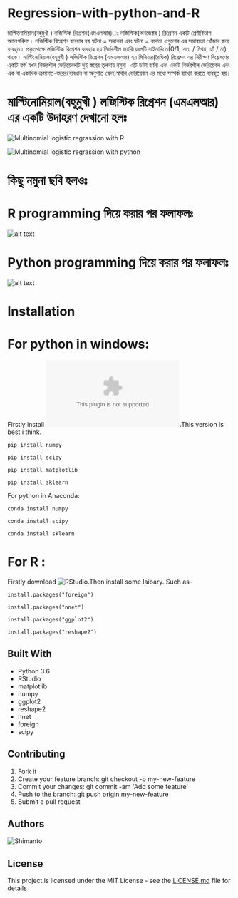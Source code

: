 # Regression-with-python-and-R
মাল্টিনোমিয়াল(বহুমুখী ) লজিস্টিক রিগ্রেশন(এমএলআর)ঃ 
লজিস্টিক(অবজেক্টর ) রিগ্রেশন একটি শ্রেণীবিভাগ অ্যালগরিদম।
লজিস্টিক রিগ্রেশন ব্যবহার হয় ঘটনা = সম্ভাবনা এবং ঘটনা = ব্যর্থতা এগুলোর এর সম্ভাব্যতা খোঁজার জন্য ব্যবহৃত। প্রকৃতপক্ষে লজিস্টিক রিগ্রেশন ব্যবহার হয় নির্ভরশীল ভ্যারিয়েবলটি বাইনারিতে(0/1, সত্য / মিথ্যা, হ্যাঁ / না) থাকে। মাল্টিনোমিয়াল(বহুমুখী ) লজিস্টিক রিগ্রেশন (এমএলআর) হয় লিনিয়ার(রৈখিক) রিগ্রেশন এর নিরীক্ষণ বিশ্লেষণের একটি ফর্ম যখন নির্ভরশীল ভেরিয়েবলটি দুই স্তরের তুলনায় নমুনা।এটি ডাটা বর্ণনা এবং একটি নির্ভরশীল ভেরিয়েবল এবং এক বা একাধিক ক্রমাগত-স্তরের(ব্যবধান বা অনুপাত স্কেল)স্বাধীন ভেরিয়েবল এর মধ্যে সম্পর্ক ব্যাখ্যা করতে ব্যবহৃত হয়।

# মাল্টিনোমিয়াল(বহুমুখী ) লজিস্টিক রিগ্রেশন (এমএলআর) এর একটি উদাহরণ দেখানো হলঃ
![Multinomial logistic regrassion with R](https://github.com/harunshimanto/Regression-with-python-and-R/blob/master/Multinomial%20Logistic%20Regression.R)

![Multinomial logistic regrassion with python ](https://github.com/harunshimanto/Regression-with-python-and-R/blob/master/multinomial%2Blogistic%2Bregression%2B.ipynb)


# কিছু নমুনা ছবি হলওঃ 
# R programming দিয়ে করার পর ফলাফলঃ 
![alt text](https://github.com/harunshimanto/Regression-with-python-and-R/blob/master/Multinomial%20logistic%20regression.png) 
# Python programming দিয়ে করার পর ফলাফলঃ 
![alt text](https://github.com/harunshimanto/Regression-with-python-and-R/blob/master/Multinomial%20logistic%20regression%20in%20python.png)

# Installation

# For python in windows:
Firstly install ![python 3.6 ](https://www.python.org/ftp/python/3.6.4/python-3.6.4.exe).This version is best i think.
```
pip install numpy

pip install scipy 

pip install matplotlib

pip install sklearn
```
For python in Anaconda:

``` 
conda install numpy

conda install scipy

conda install sklearn
```

# For R :
Firstly download ![RStudio](https://www.rstudio.com/products/rstudio/download/#download).Then install some laibary.
Such as-
```
install.packages("foreign")

install.packages("nnet")

install.packages("ggplot2")

install.packages("reshape2")
```
## Built With
* Python 3.6
* RStudio
* matplotlib
* numpy
* ggplot2
* reshape2
* nnet
* foreign
* scipy

## Contributing

1. Fork it
2. Create your feature branch: git checkout -b my-new-feature
3. Commit your changes: git commit -am 'Add some feature'
4. Push to the branch: git push origin my-new-feature
5. Submit a pull request

## Authors
![Shimanto](https://github.com/harunshimanto)

## License

This project is licensed under the MIT License - see the [LICENSE.md](https://github.com/harunshimanto/Regression-with-python-and-R/blob/master/LICENSE) file for details
